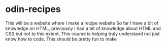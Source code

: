 # odin-recipes
This will be a website where I make a recipe website 
So far I have a bit of knowledge on HTML, previously I had a bit of knowledge about HTML and CSS but not to this extent. This course is helping truly understand not just know how to code. 
This should be pretty fun to make